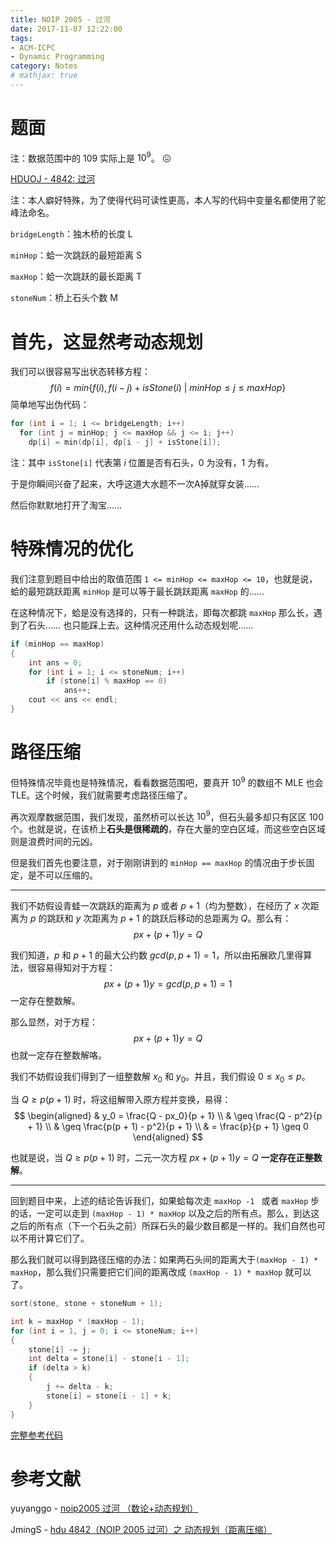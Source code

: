 ```yaml
---
title: NOIP 2005 - 过河
date: 2017-11-07 12:22:00
tags: 
- ACM-ICPC
- Dynamic Programming
category: Notes
# mathjax: true
---
```


# 题面

注：数据范围中的 109 实际上是 $10^9$。 :confounded:

[HDUOJ - 4842: 过河](http://acm.hdu.edu.cn/showproblem.php?pid=4842)



注：本人癖好特殊，为了使得代码可读性更高，本人写的代码中变量名都使用了驼峰法命名。

`bridgeLength`：独木桥的长度 L

`minHop`：蛤一次跳跃的最短距离 S

`maxHop`：蛤一次跳跃的最长距离 T

`stoneNum`：桥上石头个数 M



# 首先，这显然考动态规划

我们可以很容易写出状态转移方程：
$$
f(i) = min\{f(i), f(i - j) + isStone(i) \ | \  minHop \leq j \leq maxHop\}
$$
简单地写出伪代码：

```cpp
for (int i = 1; i <= bridgeLength; i++)
  for (int j = minHop; j <= maxHop && j <= i; j++)
    dp[i] = min(dp[i], dp[i - j] + isStone[i]);
```

注：其中 `isStone[i]` 代表第 $i$ 位置是否有石头，0 为没有，1 为有。



于是你瞬间兴奋了起来，大呼这道大水题不一次A掉就穿女装……

然后你默默地打开了淘宝……



# 特殊情况的优化

 我们注意到题目中给出的取值范围 `1 <= minHop <= maxHop <= 10`，也就是说，蛤的最短跳跃距离 `minHop` 是可以等于最长跳跃距离 `maxHop` 的……

在这种情况下，蛤是没有选择的，只有一种跳法，即每次都跳 `maxHop` 那么长，遇到了石头…… 也只能踩上去。这种情况还用什么动态规划呢……

```cpp
if (minHop == maxHop)
{
    int ans = 0;
    for (int i = 1; i <= stoneNum; i++)
        if (stone[i] % maxHop == 0)
            ans++;
    cout << ans << endl;
}
```



# 路径压缩

但特殊情况毕竟也是特殊情况，看看数据范围吧，要真开 $10^9$ 的数组不 MLE 也会 TLE。这个时候，我们就需要考虑路径压缩了。

再次观摩数据范围，我们发现，虽然桥可以长达 $10^9$，但石头最多却只有区区 $100$ 个。也就是说，在该桥上**石头是很稀疏的**，存在大量的空白区域，而这些空白区域则是浪费时间的元凶。

但是我们首先也要注意，对于刚刚讲到的 `minHop == maxHop` 的情况由于步长固定，是不可以压缩的。

---

我们不妨假设青蛙一次跳跃的距离为 $p$ 或者 $p + 1$（均为整数），在经历了 $x$ 次距离为 $p$ 的跳跃和 $y$ 次距离为 $p + 1$ 的跳跃后移动的总距离为 $Q$。那么有：
$$
px + (p + 1)y = Q
$$


我们知道，$p$ 和 $p + 1$ 的最大公约数 $gcd (p, p + 1) = 1$，所以由拓展欧几里得算法，很容易得知对于方程：
$$
px + (p + 1)y = gcd(p, p + 1) = 1
$$
一定存在整数解。

那么显然，对于方程：
$$
px + (p + 1)y = Q
$$
也就一定存在整数解咯。



我们不妨假设我们得到了一组整数解 $x_0$ 和 $y_0$。并且，我们假设 $0 \leq x_0 \leq p$。

当 $Q \geq p(p + 1)$ 时，将这组解带入原方程并变换，易得：
$$
\begin{aligned}
& y_0 = \frac{Q - px_0}{p + 1} \\
& \geq \frac{Q - p^2}{p + 1} \\
& \geq \frac{p(p + 1) - p^2}{p + 1} \\
& = \frac{p}{p + 1} \geq 0
\end{aligned}
$$

也就是说，当 $Q \geq p(p + 1)$ 时，二元一次方程 $px + (p + 1)y = Q$ **一定存在正整数解**。

---

回到题目中来，上述的结论告诉我们，如果蛤每次走 `maxHop -1 ` 或者 `maxHop` 步的话，一定可以走到 `(maxHop - 1) * maxHop` 以及之后的所有点。那么，到达这之后的所有点（下一个石头之前）所踩石头的最少数目都是一样的。我们自然也可以不用计算它们了。

那么我们就可以得到路径压缩的办法：如果两石头间的距离大于`(maxHop - 1) * maxHop`，那么我们只需要把它们间的距离改成 `(maxHop - 1) * maxHop` 就可以了。

```cpp
sort(stone, stone + stoneNum + 1);

int k = maxHop * (maxHop - 1);
for (int i = 1, j = 0; i <= stoneNum; i++)
{
    stone[i] -= j;
    int delta = stone[i] - stone[i - 1];
    if (delta > k)
    {
        j += delta - k;
        stone[i] = stone[i - 1] + k;
    }
}
```



[完整参考代码](https://github.com/codgician/ACM/blob/master/HDUOJ/4842/dp.cpp)



# 参考文献

yuyanggo - [noip2005 过河 （数论+动态规划）](http://blog.csdn.net/yuyanggo/article/details/48341259)

JmingS - [hdu 4842（NOIP 2005 过河）之 动态规划（距离压缩）](http://www.cnblogs.com/shijianming/p/5149559.html)